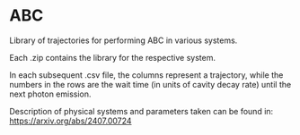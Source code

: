 # ABC
Library of trajectories for performing ABC in various systems.

Each .zip contains the library for the respective system.

In each subsequent .csv file, the columns represent a trajectory, while the numbers in the rows are the wait time (in units of cavity decay rate) until the next photon emission.

Description of physical systems and parameters taken can be found in: https://arxiv.org/abs/2407.00724
